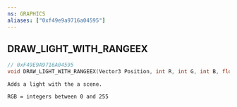 ```yaml
---
ns: GRAPHICS
aliases: ["0xf49e9a9716a04595"]
---
```

## DRAW_LIGHT_WITH_RANGEEX

```c
// 0xF49E9A9716A04595
void DRAW_LIGHT_WITH_RANGEEX(Vector3 Position, int R, int G, int B, float Range, float Intensity, float FalloffExponent);
```

```
Adds a light with the a scene.

RGB = integers between 0 and 255
```
